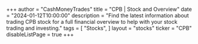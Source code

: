 +++
author = "CashMoneyTrades"
title = "CPB | Stock and Overview"
date = "2024-01-12T10:00:00"
description = "Find the latest information about trading CPB stock for a full financial overview to help with your stock trading and investing."
tags = [
   "Stocks",
]
layout = "stocks"
ticker = "CPB"
disableListPage = true
+++
